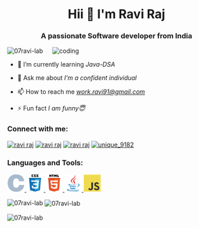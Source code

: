 <h1 align="center">Hii 👋 I'm Ravi Raj</h1>
<h3 align="center">A passionate Software developer from India</h3>
<img align="right" alt="coding"width="400"width="100"src="https://imgs.search.brave.com/11DWmFu-wB27zXlC92RMaKEh4KfeVHnsvgzvxuQRMz8/rs:fit:860:0:0:0/g:ce/aHR0cHM6Ly9naWZk/Yi5jb20vaW1hZ2Vz/L2hpZ2gvYW5pbWF0/ZWQtbWFuLWNvbXB1/dGVyLWNvZGluZy1u/YWU2bWVjMzc4bHNn/MWkzLmdpZg.gif">

<p align="left"> <img src="https://komarev.com/ghpvc/?username=07ravi-lab&label=Profile%20views&color=0e75b6&style=flat" alt="07ravi-lab" /> </p>

- 🌱 I’m currently learning *Java-DSA*

- 💬 Ask me about *I’m a confident individual*

- 📫 How to reach me *work.ravi91@gmail.com*

- ⚡ Fun fact *I am funny😇*

<h3 align="left">Connect with me:</h3>
<p align="left">
<a href="https://www.linkedin.com/in/ravi-raj-915077342/" target="blank"><img align="center" src="https://raw.githubusercontent.com/rahuldkjain/github-profile-readme-generator/master/src/images/icons/Social/linked-in-alt.svg" alt="ravi raj" height="30" width="40" /></a>
<a href="https://x.com/msd7ravis" target="blank"><img align="center" src="https://raw.githubusercontent.com/rahuldkjain/github-profile-readme-generator/master/src/images/icons/Social/twitter.svg" alt="ravi raj" height="30" width="40" /></a>
<a href="https://www.facebook.com/profile.php?id=61555227765542" target="blank"><img align="center" src="https://raw.githubusercontent.com/rahuldkjain/github-profile-readme-generator/master/src/images/icons/Social/facebook.svg" alt="ravi raj" height="30" width="40" /></a>
<a href="https://www.instagram.com/unique_9182/" target="blank"><img align="center" src="https://raw.githubusercontent.com/rahuldkjain/github-profile-readme-generator/master/src/images/icons/Social/instagram.svg" alt="unique_9182" height="30" width="40" /></a>
</p>

<h3 align="left">Languages and Tools:</h3>
<p align="left"> <a href="https://www.cprogramming.com/" target="_blank" rel="noreferrer"> <img src="https://raw.githubusercontent.com/devicons/devicon/master/icons/c/c-original.svg" alt="c" width="40" height="40"/> </a> <a href="https://www.w3schools.com/css/" target="_blank" rel="noreferrer"> <img src="https://raw.githubusercontent.com/devicons/devicon/master/icons/css3/css3-original-wordmark.svg" alt="css3" width="40" height="40"/> </a> <a href="https://www.w3.org/html/" target="_blank" rel="noreferrer"> <img src="https://raw.githubusercontent.com/devicons/devicon/master/icons/html5/html5-original-wordmark.svg" alt="html5" width="40" height="40"/> </a> <a href="https://www.java.com" target="_blank" rel="noreferrer"> <img src="https://raw.githubusercontent.com/devicons/devicon/master/icons/java/java-original.svg" alt="java" width="40" height="40"/> </a> <a href="https://developer.mozilla.org/en-US/docs/Web/JavaScript" target="_blank" rel="noreferrer"> <img src="https://raw.githubusercontent.com/devicons/devicon/master/icons/javascript/javascript-original.svg" alt="javascript" width="40" height="40"/> </a> </p>

<p><img align="left" src="https://github-readme-stats.vercel.app/api/top-langs?username=07ravi-lab&show_icons=true&locale=en&layout=compact" alt="07ravi-lab" /></p>

<p>&nbsp;<img align="center" src="https://github-readme-stats.vercel.app/api?username=07ravi-lab&show_icons=true&locale=en" alt="07ravi-lab" /></p>

<p><img align="center" src="https://github-readme-streak-stats.herokuapp.com/?user=07ravi-lab&" alt="07ravi-lab" /></p>
